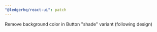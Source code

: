 ```yaml
---
"@ledgerhq/react-ui": patch
---
```


Remove background color in Button "shade" variant (following design)
